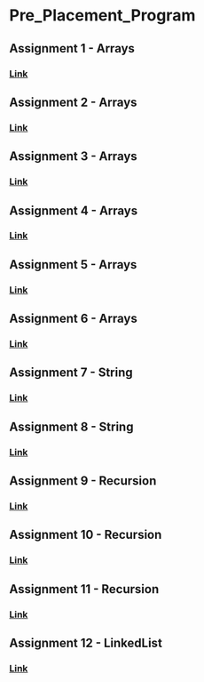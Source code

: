 # Pre_Placement_Program

## Assignment 1 - Arrays
### [Link](https://github.com/GauravPatil301/Pre_Placement_Program/blob/main/Lecture1-Arrays/Assignment/lecture1-Arrays.js)

## Assignment 2 - Arrays
### [Link](https://github.com/GauravPatil301/Pre_Placement_Program/blob/main/Lecture2-Arrays/Assignment/lecture2-Arrays.js)

## Assignment 3 - Arrays
### [Link](https://github.com/GauravPatil301/Pre_Placement_Program/blob/main/Lecture3-Arrays/Assignment/lecture3_Arrays.js)

## Assignment 4 - Arrays
### [Link](https://github.com/GauravPatil301/Pre_Placement_Program/blob/main/Lecture4-2dArrays/Assignment/Lecture4-2dArrays.js)

## Assignment 5 - Arrays
### [Link](https://github.com/GauravPatil301/Pre_Placement_Program/blob/main/Lecture5-2dArrays/Assignment/lecture-2dArrays.js)

## Assignment 6 - Arrays
### [Link](https://github.com/GauravPatil301/Pre_Placement_Program/blob/main/Lecture6-2dArrays/Assignment.js)

## Assignment 7 - String
### [Link](https://github.com/GauravPatil301/Pre_Placement_Program/blob/main/Lecture7-string/assignment7.js)

## Assignment 8 - String
### [Link](https://github.com/GauravPatil301/Pre_Placement_Program/blob/main/Lecture8-string/assignment.js)

## Assignment 9 - Recursion
### [Link](https://github.com/GauravPatil301/Pre_Placement_Program/blob/main/Lecture9-recursion/assignment.js)

## Assignment 10 - Recursion
### [Link](https://github.com/GauravPatil301/Pre_Placement_Program/blob/main/Lecture10-recursion/assignment10.js)


## Assignment 11 - Recursion
### [Link](https://github.com/GauravPatil301/Pre_Placement_Program/blob/main/Lecture11-binarysearch/assignment.js)

## Assignment 12 - LinkedList
### [Link](https://github.com/GauravPatil301/Pre_Placement_Program/blob/main/Lecture12-linkedlist/assignment.js)
